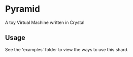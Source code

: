 # Pyramid

A toy Virtual Machine written in Crystal

## Usage

See the 'examples' folder to view the ways to use this shard.
